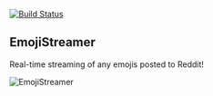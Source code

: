 [![Build Status](https://travis-ci.org/healeycodes/EmojiStreamer.svg?branch=master)](https://travis-ci.org/healeycodes/EmojiStreamer)

## EmojiStreamer

Real-time streaming of any emojis posted to Reddit!

![EmojiStreamer](https://github.com/healeycodes/EmojiStreamer/blob/master/preview.png)
